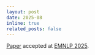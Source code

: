 ```yaml
---
layout: post
date: 2025-08
inline: true
related_posts: false
---
```


[Paper](https://arxiv.org/abs/2503.11103) accepted at [EMNLP 2025](https://2025.emnlp.org/).
